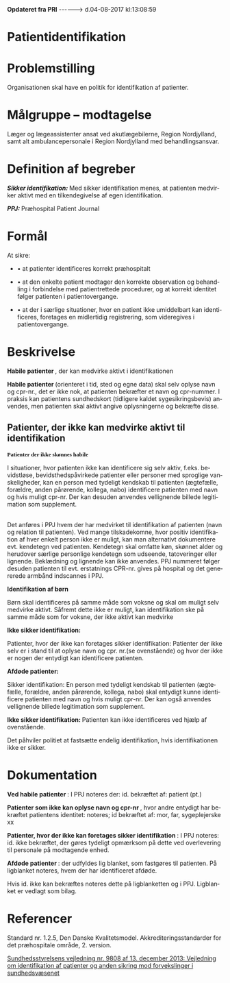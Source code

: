 <!--
.. title: patientidentifikation
.. slug: patientidentifikation
.. date: 2017-08-04 13:09:01 UTC+02:00
.. tags: 
.. category: 
.. link: 
.. description: 
.. type: text
.. hidetitle: True
-->

<div class="alert alert-success" role="alert"><b>Opdateret fra PRI</b>  ------>  d.04-08-2017  kl:13:08:59</div>

<div class="document" id="U435323a467bb4f58b6525736451c04a6" lang="da-DK" xml:lang="da-DK" xmlns="http://www.w3.org/1999/xhtml">
 <h1 class="~clause~ Titeloverskrift">
  <span>
   Patientidentifikation
  </span>
 </h1>
 <h1 class="~clause~ Overskrift1">
 </h1>
 <h1 class="~clause~ Overskrift1" id="a_7acc20821a4342a5ba6820713c52869b">
  <span>
   Problemstilling
  </span>
 </h1>
 <p class="~clause~ Normal">
  <span>
   Organisationen skal have en politik for identifikation af patienter.
  </span>
 </p>
 <p class="~clause~ Normal">
 </p>
 <h1 class="~clause~ Overskrift1" id="a_d484623af5b7424ab19fead1ad7a8f00">
  <span>
   Målgruppe – modtagelse
  </span>
 </h1>
 <p class="~clause~ Normal">
  <span>
   Læger og lægeassistenter ansat ved akutlægebilerne, Region Nordjylland, samt alt ambulancepersonale i Region Nordjylland med behandlingsansvar.
  </span>
 </p>
 <p class="~clause~ Normal">
 </p>
 <h1 class="~clause~ Overskrift1" id="a_34584bbecca345c09903abb56064befe">
  <span>
   Definition af begreber
  </span>
 </h1>
 <p class="~clause~ Normal">
  <span style="font-weight: bold; font-style: italic;">
   Sikker identifikation:
  </span>
  <span>
   Med sikker identifikation menes, at patienten medvirker aktivt med en tilkendegivelse af egen identifikation.
  </span>
 </p>
 <p class="~clause~ Normal">
 </p>
 <p class="~clause~ Normal">
  <span style="font-weight: bold; font-style: italic;">
   PPJ:
  </span>
  <span>
   Præhospital Patient Journal
  </span>
 </p>
 <p class="~clause~ Normal">
 </p>
 <h1 class="~clause~ Overskrift1" id="a_730e31a21cc64ea08ff69c30fb7fd402">
  <span>
   Formål
  </span>
 </h1>
 <p class="~clause~ Normal">
  <span>
   At sikre:
  </span>
 </p>
 <ul class="list47">
  <li>
   <p class="~clause~ Opstilling-punkttegn">
    <span class="item">
     •
    </span>
    <span>
     at patienter identificeres korrekt præhospitalt
    </span>
   </p>
  </li>
  <li>
   <p class="~clause~ Opstilling-punkttegn">
    <span class="item">
     •
    </span>
    <span>
     at den enkelte patient modtager den korrekte observation og behandling i forbindelse med patientrettede procedurer, og at korrekt identitet følger patienten i patientovergange.
    </span>
   </p>
  </li>
  <li>
   <p class="~clause~ Opstilling-punkttegn">
    <span class="item">
     •
    </span>
    <span>
     at der i særlige situationer, hvor en patient ikke umiddelbart kan identificeres, foretages en midlertidig registrering, som videregives i patientovergange.
    </span>
   </p>
  </li>
 </ul>
 <p class="~clause~ Brdtekst">
 </p>
 <h1 class="~clause~ Overskrift1" id="a_4c65d5229ada4dedb46e368f70caf84e">
  <span>
   Beskrivelse
  </span>
 </h1>
 <p class="~clause~ Normal">
  <span style="font-weight: bold;">
   Habile patienter
  </span>
  <span>
   , der kan medvirke aktivt i identifikationen
   <br/>
  </span>
 </p>
 <p class="~clause~ Normal">
  <span style="font-weight: bold;">
   Habile patienter
  </span>
  <span>
   (orienteret i tid, sted og egne data) skal selv oplyse navn og cpr-nr., det er ikke nok, at patienten bekræfter et navn og cpr-nummer. I praksis kan patientens sundhedskort (tidligere kaldet sygesikringsbevis) anvendes, men patienten skal aktivt angive oplysningerne og bekræfte disse.
  </span>
 </p>
 <p class="~clause~ Normal" style="background-color: #FFF; color: black; margin-bottom: 8pt; line-height: 100%;">
 </p>
 <h2 class="~clause~ Overskrift2" id="a_88568719778e4a2bbbb72e7cf5cf8d13">
  <span>
   Patienter, der ikke kan medvirke aktivt til identifikation
  </span>
 </h2>
 <p class="~clause~ Default">
  <span style="font-family: Verdana; font-weight: bold; font-size: 10pt;">
   Patienter der ikke skønnes habile
  </span>
  <span style="font-family: Verdana; font-size: 10pt;">
  </span>
 </p>
 <p class="~clause~ Normal">
  <span>
   I situationer, hvor patienten ikke kan identificere sig selv aktiv, f.eks. bevidstløse, bevidsthedspåvirkede patienter eller personer med sproglige vanskeligheder, kan en person med tydeligt kendskab til patienten (ægtefælle, forældre, anden pårørende, kollega, nabo) identificere patienten med navn og hvis muligt cpr-nr. Der kan desuden anvendes vellignende billede legitimation som supplement.
  </span>
 </p>
 <p class="~clause~ Normal">
  <span>
   <br/>
   Det anføres i PPJ hvem der har medvirket til identifikation af patienten (navn og relation til patienten). Ved mange tilskadekomne, hvor positiv identifikation af hver enkelt person
  </span>
  <span style="font-size: 8.5pt;">
  </span>
  <span>
   ikke er muligt, kan man alternativt dokumentere evt. kendetegn ved patienten. Kendetegn skal omfatte køn, skønnet alder og herudover særlige personlige kendetegn som udseende, tatoveringer eller lignende. Beklædning og lignende kan ikke anvendes. PPJ nummeret følger desuden patienten til evt. erstatnings CPR-nr. gives på hospital og det genererede
  </span>
  <a id="a_GoBack">
  </a>
  <span>
   armbånd indscannes i PPJ.
  </span>
 </p>
 <p class="~clause~ Normal">
 </p>
 <p class="~clause~ Normal">
  <span style="font-weight: bold; color: #222;">
   Identifikation af børn
  </span>
 </p>
 <p class="~clause~ Normal">
  <span>
   Børn skal identificeres på samme måde som voksne og skal om muligt selv medvirke aktivt. Såfremt dette ikke er muligt, kan identifikation ske på samme måde som for voksne, der ikke aktivt kan medvirke
  </span>
 </p>
 <p class="~clause~ Normal">
 </p>
 <p class="~clause~ Normal">
  <span style="font-weight: bold;">
   Ikke sikker identifikation:
  </span>
 </p>
 <p class="~clause~ Normal">
  <span>
   Patienter, hvor der ikke kan foretages sikker identifikation: Patienter der ikke selv er i stand til at oplyse navn og cpr. nr.(se ovenstående) og hvor der ikke er nogen der entydigt kan identificere patienten.
  </span>
 </p>
 <p class="~clause~ Normal">
 </p>
 <p class="~clause~ Normal">
  <span style="font-weight: bold;">
   Afdøde patienter:
  </span>
 </p>
 <p class="~clause~ Normal">
  <span>
   Sikker identifikation: En person med tydeligt kendskab til patienten (ægtefælle, forældre, anden pårørende, kollega, nabo) skal entydigt kunne identificere patienten med navn og hvis muligt cpr-nr. Der kan også anvendes vellignende billede legitimation som supplement.
   <br/>
  </span>
 </p>
 <p class="~clause~ Normal">
  <span style="font-weight: bold;">
   Ikke sikker identifikation:
  </span>
  <span>
   Patienten kan ikke identificeres ved hjælp af ovenstående.
  </span>
 </p>
 <p class="~clause~ Normal">
  <span>
   Det påhviler politiet at fastsætte endelig identifikation, hvis identifikationen ikke er sikker.
  </span>
  <span style="font-size: 11.5pt;">
  </span>
 </p>
 <p class="~clause~ Normal">
 </p>
 <h1 class="~clause~ Overskrift1" id="a_c319ecc90d5d4c8ea80db22bfd6fad24">
  <span>
   Dokumentation
  </span>
 </h1>
 <p class="~clause~ Normal">
  <span style="font-weight: bold;">
   Ved habile patienter
  </span>
  <span>
   : I PPJ noteres der: id. bekræftet af: patient (pt.)
  </span>
 </p>
 <p class="~clause~ Normal">
 </p>
 <p class="~clause~ Normal">
  <span style="font-weight: bold;">
   Patienter som ikke kan oplyse navn og cpr-nr
  </span>
  <span>
   , hvor andre entydigt har bekræftet patientens identitet: noteres; id bekræftet af: mor, far, sygeplejerske xx
  </span>
 </p>
 <p class="~clause~ Normal">
 </p>
 <p class="~clause~ Normal">
  <span style="font-weight: bold;">
   Patienter, hvor der ikke kan foretages sikker identifikation
  </span>
  <span>
   : I PPJ noteres: id. ikke bekræftet, der gøres tydeligt opmærksom på dette ved overlevering til personale på modtagende enhed.
  </span>
 </p>
 <p class="~clause~ Normal">
 </p>
 <p class="~clause~ Normal">
  <span style="font-weight: bold;">
   Afdøde patienter
  </span>
  <span>
   : der udfyldes lig blanket, som fastgøres til patienten. På ligblanket noteres, hvem der har identificeret afdøde.
  </span>
 </p>
 <p class="~clause~ Normal">
  <span>
   Hvis id. ikke kan bekræftes noteres dette på ligblanketten og i PPJ. Ligblanket er vedlagt som bilag.
  </span>
 </p>
 <p class="~clause~ Default">
 </p>
 <h1 class="~clause~ Overskrift1" id="a_62efad07aba5496eaf58eca47e30d0a5">
  <span>
   Referencer
  </span>
 </h1>
 <p class="~clause~ Brdtekst">
  <span>
   Standard nr. 1.2.5, Den Danske Kvalitetsmodel. Akkrediteringsstandarder for det præhospitale område, 2. version.
  </span>
 </p>
 <p class="~clause~ Brdtekst">
  <a href="https://www.retsinformation.dk/Forms/R0710.aspx?id=160895">
   <span class="Hyperlink">
    Sundhedsstyrelsens vejledning nr. 9808 af 13. december 2013: Vejledning om identifikation af patienter og anden sikring mod forvekslinger i sundhedsvæsenet
   </span>
  </a>
 </p>
 <p class="~clause~ Brdtekst">
 </p>
 <p class="~clause~ Brdtekst">
 </p>
 <p class="~clause~ Normal">
 </p>
</div>
